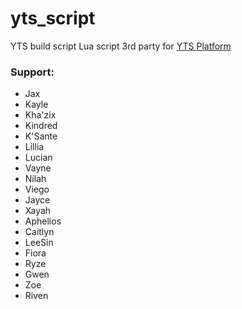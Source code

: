 # yts_script
YTS build script 
Lua script 3rd party for [YTS Platform](https://setup.yts.lol/yts++/master)

### Support:
- Jax 
- Kayle
- Kha'zix
- Kindred
- K'Sante
- Lillia
- Lucian
- Vayne
- Nilah
- Viego
- Jayce
- Xayah
- Aphelios
- Caitlyn
- LeeSin
- Fiora
- Ryze
- Gwen
- Zoe
- Riven
